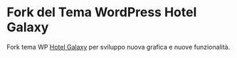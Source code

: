# Fork del Tema WordPress Hotel Galaxy

Fork tema WP [Hotel Galaxy](https://it.wordpress.org/themes/hotel-galaxy/) per sviluppo nuova grafica e nuove funzionalità.
